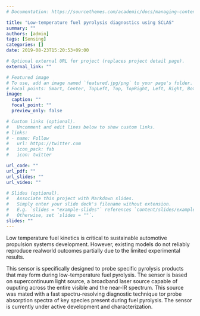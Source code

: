 ```yaml
---
# Documentation: https://sourcethemes.com/academic/docs/managing-content/

title: "Low-temperature fuel pyrolysis diagnostics using SCLAS"
summary: ""
authors: [admin]
tags: [Sensing]
categories: []
date: 2019-08-23T15:20:53+09:00

# Optional external URL for project (replaces project detail page).
external_link: ""

# Featured image
# To use, add an image named `featured.jpg/png` to your page's folder.
# Focal points: Smart, Center, TopLeft, Top, TopRight, Left, Right, BottomLeft, Bottom, BottomRight.
image:
  caption: ""
  focal_point: ""
  preview_only: false

# Custom links (optional).
#   Uncomment and edit lines below to show custom links.
# links:
# - name: Follow
#   url: https://twitter.com
#   icon_pack: fab
#   icon: twitter

url_code: ""
url_pdf: ""
url_slides: ""
url_video: ""

# Slides (optional).
#   Associate this project with Markdown slides.
#   Simply enter your slide deck's filename without extension.
#   E.g. `slides = "example-slides"` references `content/slides/example-slides.md`.
#   Otherwise, set `slides = ""`.
slides: ""
---
```


Low temperature fuel kinetics is critical to sustainable automotive propulsion systems development. However, existing models do not reliably reproduce realworld outcomes partially due to the limited experimental results.

This sensor is specifically designed to probe specific pyrolysis products that may form during low-temperature fuel pyrolysis. The sensor is based on supercontinuum light source, a broadband laser source capable of ouputing across the entire visible and the near-IR spectrum. This source was mated with a fast spectru-resolving diagnostic technique tor probe absorption spectra of key species present during fuel pyrolysis. The sensor is currently under active development and characterization.
